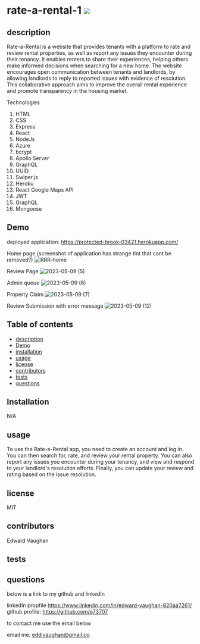 # rate-a-rental-1 <img src = 'https://img.shields.io/badge/license-MIT-red'/>

## description

Rate-a-Rental is a website that provides tenants with a platform to rate and review rental properties, as well as report any issues they encounter during their tenancy. It enables renters to share their experiences, helping others make informed decisions when searching for a new home. The website encourages open communication between tenants and landlords, by allowing landlords to reply to reported issues with evidence of resolution. This collaborative approach aims to improve the overall rental experience and promote transparency in the housing market.

Technologies
1. HTML
2. CSS
3. Express
4. React
5. NodeJs
6. Azure
7. bcrypt
8. Apollo Server
9. GraphQL
10. UUID
11. Swiper.js
12. Heroku
13. React Google Maps API
14. JWT
15. GraphQL
16. Mongoose

## Demo

deployed application: https://protected-brook-03421.herokuapp.com/

Home page (screenshot of application has strange tint that cant be removed?)
![RRR-home](https://user-images.githubusercontent.com/94885681/237000750-d2914451-f15a-4598-ad90-8d166d4492c0.png)

Review Page
![2023-05-09 (5)](https://user-images.githubusercontent.com/94885681/237000911-e825352d-3880-402b-9f1b-6eabe412d3b2.png)

Admin queue
![2023-05-09 (6)](https://user-images.githubusercontent.com/94885681/237001219-139ab9e8-1441-44f5-bcbb-b088f1145b98.png)

Property Claim 
![2023-05-09 (7)](https://user-images.githubusercontent.com/94885681/237001479-7096848e-6094-441a-b8a6-f672d7804c0c.png)

Review Submission with error message 
![2023-05-09 (12)](https://user-images.githubusercontent.com/94885681/237001906-d4c9ab72-70ae-415a-abcc-4261452459be.png)




## Table of contents

- [description](#description)
- [Demo](#Demo)
- [installation](#installation)
- [usage](#usage)
- [license](#license)
- [contributors](#contributors)
- [tests](#tests)
- [questions](#questions)

## Installation

N/A

## usage

To use the Rate-a-Rental app, you need to create an account and log in. You can then search for, rate, and review your rental property. You can also report any issues you encounter during your tenancy, and view and respond to your landlord's resolution efforts. Finally, you can update your review and rating based on the issue resolution.

## license

MIT

## contributors

Edward Vaughan

## tests



## questions

below is a link to my github and linkedIn

linkedIn propfile https://www.linkedin.com/in/edward-vaughan-820aa7261/
github profile: https://github.com/e73707

to contact me use the email below

email me: eddivaughan@gmail.co

